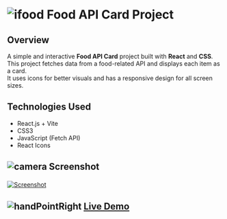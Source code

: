 <h1>

![ifood](https://readmecodegen.vercel.app/api/social-icon?name=ifood&size=30&animation=glow&animationDuration=5)
Food API Card Project
</h1> 

## Overview  
A simple and interactive **Food API Card** project built with **React** and **CSS**.  
This project fetches data from a food-related API and displays each item as a card.  
It uses icons for better visuals and has a responsive design for all screen sizes.

## Technologies Used  
- React.js + Vite  
- CSS3  
- JavaScript (Fetch API)  
- React Icons  

<h2>

![camera](https://readmecodegen.vercel.app/api/social-icon?name=camera&size=20&animation=glow) Screenshot
</h2>
 
[![Screenshot](https://i.postimg.cc/fyHbT5db/Screenshot-2025-07-10-at-10-19-54.png)](https://postimg.cc/GTyRXFq0)
<h2>

![handPointRight](https://readmecodegen.vercel.app/api/social-icon?name=handPointRight&size=20&animation=glow)
<a href="https://api-foodjsx.netlify.app" target="_blank">Live Demo</a>  
</h2>
